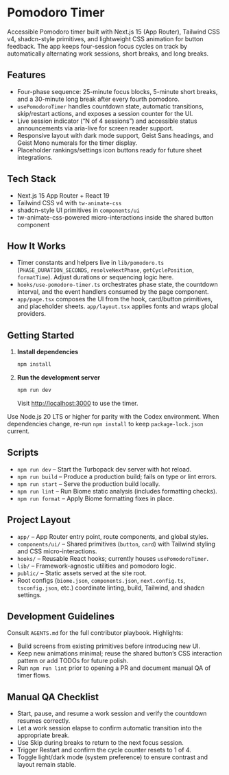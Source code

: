 # Pomodoro Timer

Accessible Pomodoro timer built with Next.js 15 (App Router), Tailwind CSS v4, shadcn-style primitives, and lightweight CSS animation for button feedback. The app keeps four-session focus cycles on track by automatically alternating work sessions, short breaks, and long breaks.

## Features
- Four-phase sequence: 25-minute focus blocks, 5-minute short breaks, and a 30-minute long break after every fourth pomodoro.
- `usePomodoroTimer` handles countdown state, automatic transitions, skip/restart actions, and exposes a session counter for the UI.
- Live session indicator (“N of 4 sessions”) and accessible status announcements via aria-live for screen reader support.
- Responsive layout with dark mode support, Geist Sans headings, and Geist Mono numerals for the timer display.
- Placeholder rankings/settings icon buttons ready for future sheet integrations.

## Tech Stack
- Next.js 15 App Router + React 19
- Tailwind CSS v4 with `tw-animate-css`
- shadcn-style UI primitives in `components/ui`
- tw-animate-css-powered micro-interactions inside the shared button component

## How It Works
- Timer constants and helpers live in `lib/pomodoro.ts` (`PHASE_DURATION_SECONDS`, `resolveNextPhase`, `getCyclePosition`, `formatTime`). Adjust durations or sequencing logic here.
- `hooks/use-pomodoro-timer.ts` orchestrates phase state, the countdown interval, and the event handlers consumed by the page component.
- `app/page.tsx` composes the UI from the hook, card/button primitives, and placeholder sheets. `app/layout.tsx` applies fonts and wraps global providers.

## Getting Started
1. **Install dependencies**
   ```bash
   npm install
   ```
2. **Run the development server**
   ```bash
   npm run dev
   ```
   Visit [http://localhost:3000](http://localhost:3000) to use the timer.

Use Node.js 20 LTS or higher for parity with the Codex environment. When dependencies change, re-run `npm install` to keep `package-lock.json` current.

## Scripts
- `npm run dev` – Start the Turbopack dev server with hot reload.
- `npm run build` – Produce a production build; fails on type or lint errors.
- `npm run start` – Serve the production build locally.
- `npm run lint` – Run Biome static analysis (includes formatting checks).
- `npm run format` – Apply Biome formatting fixes in place.

## Project Layout
- `app/` – App Router entry point, route components, and global styles.
- `components/ui/` – Shared primitives (`button`, `card`) with Tailwind styling and CSS micro-interactions.
- `hooks/` – Reusable React hooks; currently houses `usePomodoroTimer`.
- `lib/` – Framework-agnostic utilities and pomodoro logic.
- `public/` – Static assets served at the site root.
- Root configs (`biome.json`, `components.json`, `next.config.ts`, `tsconfig.json`, etc.) coordinate linting, build, Tailwind, and shadcn settings.

## Development Guidelines
Consult `AGENTS.md` for the full contributor playbook. Highlights:
- Build screens from existing primitives before introducing new UI.
- Keep new animations minimal; reuse the shared button’s CSS interaction pattern or add TODOs for future polish.
- Run `npm run lint` prior to opening a PR and document manual QA of timer flows.

## Manual QA Checklist
- Start, pause, and resume a work session and verify the countdown resumes correctly.
- Let a work session elapse to confirm automatic transition into the appropriate break.
- Use Skip during breaks to return to the next focus session.
- Trigger Restart and confirm the cycle counter resets to 1 of 4.
- Toggle light/dark mode (system preference) to ensure contrast and layout remain stable.
